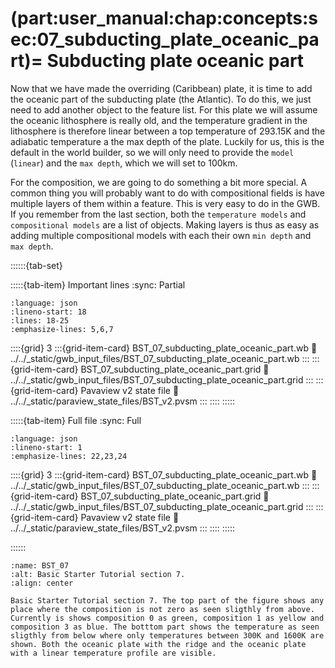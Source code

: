 (part:user_manual:chap:concepts:sec:07_subducting_plate_oceanic_part)=
Subducting plate oceanic part
========================

Now that we have made the overriding (Caribbean) plate, it is time to add the oceanic part of the subducting plate (the Atlantic). To do this, we just need to add another object to the feature list. For this plate we will assume the oceanic lithosphere is really old, and the temperature gradient in the lithosphere is therefore linear between a top temperature of 293.15K and the adiabatic temperature a the max depth of the plate. Luckily for us, this is the default in the world builder, so we will only need to provide the `model` (`linear`) and the `max depth`, which we will set to 100km.

For the composition, we are going to do something a bit more special. A common thing you will probably want to do with compositional fields is have multiple layers of them within a feature. This is very easy to do in the GWB. If you remember from the last section, both the `temperature models` and `compositional models` are a list of objects. Making layers is thus as easy as adding multiple compositional models with each their own `min depth` and `max depth`. 

::::::{tab-set}

:::::{tab-item} Important lines
:sync: Partial

```{literalinclude} ../../_static/gwb_input_files/BST_07_subducting_plate_oceanic_part.wb
:language: json
:lineno-start: 18
:lines: 18-25
:emphasize-lines: 5,6,7
```
::::{grid} 3
:::{grid-item-card} BST_07_subducting_plate_oceanic_part.wb
:link: ../../_static/gwb_input_files/BST_07_subducting_plate_oceanic_part.wb
:::
:::{grid-item-card} BST_07_subducting_plate_oceanic_part.grid
:link: ../../_static/gwb_input_files/BST_07_subducting_plate_oceanic_part.grid
:::
:::{grid-item-card} Pavaview v2 state file 
:link: ../../_static/paraview_state_files/BST_v2.pvsm
:::
::::
:::::

:::::{tab-item} Full file
:sync: Full


```{literalinclude} ../../_static/gwb_input_files/BST_07_subducting_plate_oceanic_part.wb
:language: json
:lineno-start: 1
:emphasize-lines: 22,23,24
```

::::{grid} 3
:::{grid-item-card} BST_07_subducting_plate_oceanic_part.wb
:link: ../../_static/gwb_input_files/BST_07_subducting_plate_oceanic_part.wb
:::
:::{grid-item-card} BST_07_subducting_plate_oceanic_part.grid
:link: ../../_static/gwb_input_files/BST_07_subducting_plate_oceanic_part.grid
:::
:::{grid-item-card} Pavaview v2 state file 
:link: ../../_static/paraview_state_files/BST_v2.pvsm
:::
::::
:::::

::::::


```{figure} ../../../../doc/sphinx/_static/images/user_manual/basic_starter_tutorial/BST_07.png
:name: BST_07
:alt: Basic Starter Tutorial section 7. 
:align: center

Basic Starter Tutorial section 7. The top part of the figure shows any place where the composition is not zero as seen sligthly from above. Currently is shows composition 0 as green, composition 1 as yellow and composition 3 as blue. The botttom part shows the temperature as seen sligthly from below where only temperatures between 300K and 1600K are shown. Both the oceanic plate with the ridge and the oceanic plate with a linear temperature profile are visible.
```